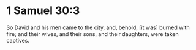 # 1 Samuel 30:3

So David and his men came to the city, and, behold, [it was] burned with fire; and their wives, and their sons, and their daughters, were taken captives.